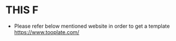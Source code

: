 # THIS F

* Please refer below mentioned website in order to get a template
https://www.tooplate.com/
